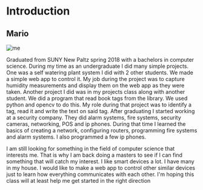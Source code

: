 # Introduction

## Mario

<img src="images/me.png" alt="me"/>

Graduated from SUNY New Paltz spring 2018 with a bachelors in computer science. During my time as an undergraduate I did many simple projects. One was a self watering plant system I did with 2 other students. We made a simple web app to control it. My job during the project was to capture humidity measurements and display them on the web app as they were taken. Another project I did was in my projects class along with another student. We did a program that read book tags from the library. We used python and opencv to do this. My role during that project was to identify a tag, read it and write the text on said tag. After graduating I started working at a security company. They did alarm systems, fire systems, security cameras, networking, POS and ip phones. During that time I learned the basics of creating a network, configuring routers, programming fire systems and alarm systems. I also programmed a few ip phones.

I am still looking for something in the field of computer science that interests me. That is why I am back doing a masters to see if I can find something that will catch my interest. I like smart devices a lot. I have many in my house. I would like to make a web app to control other similar devices just to learn how everything communicates with each other. I'm hoping this class will at least help me get started in the right direction
